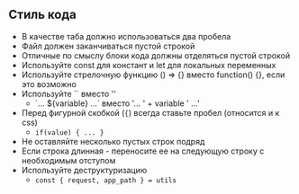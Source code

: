 ## Стиль кода
* В качестве таба должно использоваться два пробела
* Файл должен заканчиваться пустой строкой
* Отличные по смыслу блоки кода должны отделяться пустой строкой
* Используйте const для констант и let для локальных переменных
* Используйте стрелочную функцию () => {} вместо function() {}, если это возможно
* Используйте \`\` вместо ''
  * \`... ${variable} ...\` вместо '... ' + variable ' ...'
* Перед фигурной скобкой (`{`) всегда ставьте пробел (относится и к css)
  * `if(value) { ... }`
* Не оставляйте несколько пустых строк подряд
* Если строка длинная - переносите ее на следующую строку с необходимым отступом
* Используйте деструктуризацию
  * `const { request, app_path } = utils`

